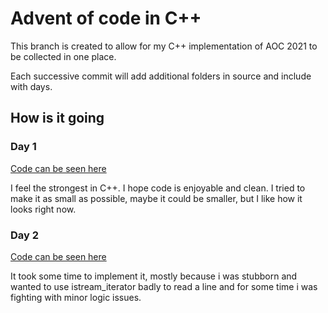 # Advent of code in C++

This branch is created to allow for my C++ implementation of AOC 2021 to be collected in one place.

Each successive commit will add additional folders in source and include with days.

## How is it going

### Day 1

[Code can be seen here](https://github.com/Qsionc/advent-of-code/tree/cpp-2021/source/day_1)

I feel the strongest in C++. I hope code is enjoyable and clean. 
I tried to make it as small as possible, maybe it could be smaller, but I like how it looks right now.

### Day 2

[Code can be seen here](https://github.com/Qsionc/advent-of-code/tree/cpp-2021/source/day_2)

It took some time to implement it, mostly because i was stubborn and wanted to use istream_iterator badly to read a line and for some time i was fighting with minor logic issues.